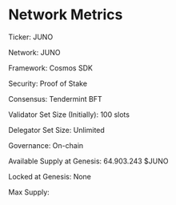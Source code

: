 # Network Metrics

Ticker: JUNO

Network: JUNO

Framework: Cosmos SDK

Security: Proof of Stake 

Consensus: Tendermint BFT

Validator Set Size \(Initially\): 100 slots

Delegator Set Size: Unlimited

Governance: On-chain

Available Supply at Genesis: 64.903.243 $JUNO‌

Locked at Genesis: None

Max Supply: 

